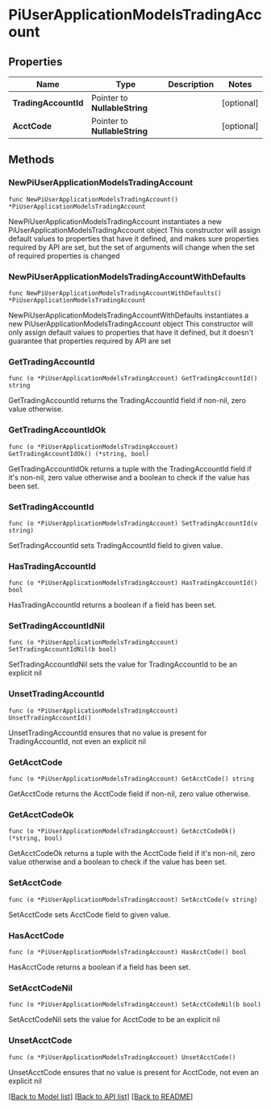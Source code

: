 # PiUserApplicationModelsTradingAccount

## Properties

Name | Type | Description | Notes
------------ | ------------- | ------------- | -------------
**TradingAccountId** | Pointer to **NullableString** |  | [optional] 
**AcctCode** | Pointer to **NullableString** |  | [optional] 

## Methods

### NewPiUserApplicationModelsTradingAccount

`func NewPiUserApplicationModelsTradingAccount() *PiUserApplicationModelsTradingAccount`

NewPiUserApplicationModelsTradingAccount instantiates a new PiUserApplicationModelsTradingAccount object
This constructor will assign default values to properties that have it defined,
and makes sure properties required by API are set, but the set of arguments
will change when the set of required properties is changed

### NewPiUserApplicationModelsTradingAccountWithDefaults

`func NewPiUserApplicationModelsTradingAccountWithDefaults() *PiUserApplicationModelsTradingAccount`

NewPiUserApplicationModelsTradingAccountWithDefaults instantiates a new PiUserApplicationModelsTradingAccount object
This constructor will only assign default values to properties that have it defined,
but it doesn't guarantee that properties required by API are set

### GetTradingAccountId

`func (o *PiUserApplicationModelsTradingAccount) GetTradingAccountId() string`

GetTradingAccountId returns the TradingAccountId field if non-nil, zero value otherwise.

### GetTradingAccountIdOk

`func (o *PiUserApplicationModelsTradingAccount) GetTradingAccountIdOk() (*string, bool)`

GetTradingAccountIdOk returns a tuple with the TradingAccountId field if it's non-nil, zero value otherwise
and a boolean to check if the value has been set.

### SetTradingAccountId

`func (o *PiUserApplicationModelsTradingAccount) SetTradingAccountId(v string)`

SetTradingAccountId sets TradingAccountId field to given value.

### HasTradingAccountId

`func (o *PiUserApplicationModelsTradingAccount) HasTradingAccountId() bool`

HasTradingAccountId returns a boolean if a field has been set.

### SetTradingAccountIdNil

`func (o *PiUserApplicationModelsTradingAccount) SetTradingAccountIdNil(b bool)`

 SetTradingAccountIdNil sets the value for TradingAccountId to be an explicit nil

### UnsetTradingAccountId
`func (o *PiUserApplicationModelsTradingAccount) UnsetTradingAccountId()`

UnsetTradingAccountId ensures that no value is present for TradingAccountId, not even an explicit nil
### GetAcctCode

`func (o *PiUserApplicationModelsTradingAccount) GetAcctCode() string`

GetAcctCode returns the AcctCode field if non-nil, zero value otherwise.

### GetAcctCodeOk

`func (o *PiUserApplicationModelsTradingAccount) GetAcctCodeOk() (*string, bool)`

GetAcctCodeOk returns a tuple with the AcctCode field if it's non-nil, zero value otherwise
and a boolean to check if the value has been set.

### SetAcctCode

`func (o *PiUserApplicationModelsTradingAccount) SetAcctCode(v string)`

SetAcctCode sets AcctCode field to given value.

### HasAcctCode

`func (o *PiUserApplicationModelsTradingAccount) HasAcctCode() bool`

HasAcctCode returns a boolean if a field has been set.

### SetAcctCodeNil

`func (o *PiUserApplicationModelsTradingAccount) SetAcctCodeNil(b bool)`

 SetAcctCodeNil sets the value for AcctCode to be an explicit nil

### UnsetAcctCode
`func (o *PiUserApplicationModelsTradingAccount) UnsetAcctCode()`

UnsetAcctCode ensures that no value is present for AcctCode, not even an explicit nil

[[Back to Model list]](../README.md#documentation-for-models) [[Back to API list]](../README.md#documentation-for-api-endpoints) [[Back to README]](../README.md)


